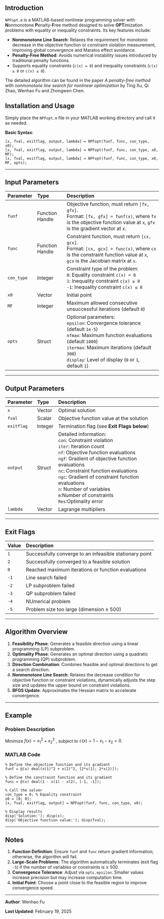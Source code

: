 ## Introduction

`NPFopt.m` is a MATLAB-based nonlinear programming solver with **N**onmonotone **P**enalty-**F**ree method  designed to solve **OPT**imization problems with equality or inequality constraints. Its key features include:

- **Nonmonotone Line Search**: Relaxes the requirement for monotonic decrease in the objective function or constraint violation measurement, improving global convergence and Maratos effect avoidance. 
- **Penalty-Free Method**: Avoids numerical instability issues introduced by traditional penalty functions.
- Supports equality constraints (`c(x) = 0`) and inequality constraints (`c(x) ≥ 0` or `c(x) ≤ 0`).

The detailed algorithm can be found in the paper  *A penalty-free method with nonmonotone line search for nonlinear optimization* by Ting Xu, Qi Zhao, Wenhao Fu and Zhongwen Chen.

## Installation and Usage

Simply place the `NPFopt.m` file in your MATLAB working directory and call it as needed.

**Basic Syntax**:

```
[x, fval, exitflag, output, lambda] = NPFopt(funf, func, con_type, x0);
[x, fval, exitflag, output, lambda] = NPFopt(funf, func, con_type, x0, MF);
[x, fval, exitflag, output, lambda] = NPFopt(funf, func, con_type, x0, MF, opts);
```

------

## Input Parameters

| Parameter  | Type            | Description                                                  |
| :--------- | :-------------- | :----------------------------------------------------------- |
| `funf`     | Function Handle | Objective function, must return `[fx, gfx]`.<br />Format: `[fx, gfx] = funf(x)`, where `fx` is the objective function value at `x`, `gfx` is the gradient vector at `x`. |
| `func`     | Function Handle | Constraint function, must return `[cx, gcx]`.<br />Format: `[cx, gcx] = func(x)`, where `cx` is the constraint function value at `x`, `gcx` is the Jacobian matrix at `x`. |
| `con_type` | Integer         | Constraint type of the problem:<br /> `0`: Equality constraint `c(x) = 0` <br />`1`: Inequality constraint `c(x) ≥ 0` <br />`-1`: Inequality constraint `c(x) ≤ 0` |
| `x0`       | Vector          | Initial point                                                |
| `MF`       | Integer         | Maximum allowed consecutive unsuccessful iterations (default `0`) |
| `opts`     | Struct          | Optional parameters:<br /> `epsilon`: Convergence tolerance (default `1e-5`)<br /> `nfmax`: Maximum function evaluations (default `1000`) <br /> `itermax`: Maximum iterations (default `300`) <br /> `display`: Level of display (`0` or `1`, default `1`) |

------

## Output Parameters

| Parameter  | Type    | Description                                                  |
| :--------- | :------ | :----------------------------------------------------------- |
| `x`        | Vector  | Optimal solution                                             |
| `fval`     | Scalar  | Objective function value at the solution                     |
| `exitflag` | Integer | Termination flag (see **Exit Flags below**)                  |
| `output`   | Struct  | Detailed information:<br /> `con`: Constraint violation <br />`iter`: Iteration count<br /> `nf`: Objective function evaluations <br />`ngf`: Gradient of objective function evaluations<br /> `nc`: Constraint function evaluations <br />`ngc`: Gradient of constraint function evaluations<br />`n`: Number of variables<br />`m`:Number of constraints<br />`Res`:Optimality error |
| `lambda`   | Vector  | Lagrange multipliers                                         |

------

## Exit Flags

| Value | Description                                             |
| :---- | :------------------------------------------------------ |
| `1`   | Successfully converge to an infeasible stationary point |
| `2`   | Successfully converged to a feasible solution           |
| `0`   | Reached maximum iterations or function evaluations      |
| `-1`  | Line search failed                                      |
| `-2`  | LP subproblem failed                                    |
| `-3`  | QP subproblem failed                                    |
| `-4`  | NUmerical problem                                       |
| `-5`  | Problem size too large (dimension ≥ 500)                |

------

## Algorithm Overview

1. **Feasibility Phase**: Generates a feasible direction using a linear programming (LP) subproblem.
2. **Optimality Phase**: Generates an optimal direction using a quadratic programming (QP) subproblem.
3. **Direction Combination**: Combines feasible and optimal directions to get a search direction.
4. **Nonmonotone Line Search**: Relaxes the decrease condition for objective function or constraint violations, dynamically adjusts the step size and updates the upper bound on constraint violations.
5. **BFGS Update**: Approximates the Hessian matrix to accelerate convergence.

------



## Example

### Problem Description

Minimize $f(x)=x_1^2+x_2^2$   , subject to $c(x)=1-x_1-x_2=0$.

### MATLAB Code

```
% Define the objective function and its gradient
funf = @(x) deal(x(1)^2 + x(2)^2, [2*x(1); 2*x(2)]);

% Define the constraint function and its gradient
func = @(x) deal(1 - x(1) - x(2), [-1, -1]);

% Call the solver
con_type = 0; % Equality constraint
x0 = [0; 0];
[x, fval, exitflag, output] = NPFopt(funf, func, con_type, x0);

% Display results
disp('Solution:'); disp(x);
disp('Objective function value:'); disp(fval);
```

------

## Notes

1. **Function Definition**: Ensure `funf` and `func` return gradient information; otherwise, the algorithm will fail.
2. **Large-Scale Problems**: The algorithm automatically terminates (exit flag `-5`) if the number of variables or constraints is ≥ 500.
3. **Convergence Tolerance**: Adjust via `opts.epsilon`. Smaller values increase precision but may increase computation time.
4. **Initial Point**: Choose a point close to the feasible region to improve convergence speed.

------



**Author**: Wenhao Fu

**Last Updated**: February 19, 2025
